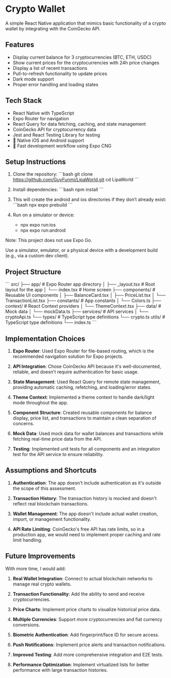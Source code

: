 # Crypto Wallet

A simple React Native application that mimics basic functionality of a crypto wallet by integrating with the CoinGecko API.

## Features

- Display current balance for 3 cryptocurrencies (BTC, ETH, USDC)
- Show current prices for the cryptocurrencies with 24h price changes
- Display a list of recent transactions
- Pull-to-refresh functionality to update prices
- Dark mode support
- Proper error handling and loading states

## Tech Stack

- React Native with TypeScript
- Expo Router for navigation
- React Query for data fetching, caching, and state management
- CoinGecko API for cryptocurrency data
- Jest and React Testing Library for testing
- 📱 Native iOS and Android support  
- 🚀 Fast development workflow using Expo CNG

## Setup Instructions

1. Clone the repository:
\`\`\`bash
git clone https://github.com/GuyFunmi/LipaWorld.git
cd LipaWorld
\`\`\`

2. Install dependencies:
\`\`\`bash
npm install
\`\`\`

3. This will create the android and ios directories if they don’t already exist:
\`\`\`bash
npx expo prebuild
\`\`\`

4. Run on a simulator or device:
   - npx expo run:ios
   - npx expo run:android

Note: This project does not use Expo Go.

Use a simulator, emulator, or a physical device with a development build (e.g., via a custom dev client).

## Project Structure

\`\`\`
src/
├── app/                # Expo Router app directory
│   ├── _layout.tsx     # Root layout for the app
│   └── index.tsx       # Home screen
├── components/         # Reusable UI components
│   ├── BalanceCard.tsx
│   ├── PriceList.tsx
│   └── TransactionList.tsx
├── constants/          # App constants
│   └── Colors.ts
├── context/            # React Context providers
│   └── ThemeContext.tsx
├── data/               # Mock data
│   └── mockData.ts
├── services/           # API services
│   └── cryptoApi.ts
└── types/              # TypeScript type definitions
    └── crypto.ts
    utils/              # TypeScript type definitions
    └── index.ts
\`\`\`

## Implementation Choices

1. **Expo Router**: Used Expo Router for file-based routing, which is the recommended navigation solution for Expo projects.

2. **API Integration**: Chose CoinGecko API because it's well-documented, reliable, and doesn't require authentication for basic usage.

3. **State Management**: Used React Query for remote state management, providing automatic caching, refetching, and loading/error states.

4. **Theme Context**: Implemented a theme context to handle dark/light mode throughout the app.

5. **Component Structure**: Created reusable components for balance display, price list, and transactions to maintain a clean separation of concerns.

6. **Mock Data**: Used mock data for wallet balances and transactions while fetching real-time price data from the API.

7. **Testing**: Implemented unit tests for all components and an integration test for the API service to ensure reliability.

## Assumptions and Shortcuts

1. **Authentication**: The app doesn't include authentication as it's outside the scope of this assessment.

2. **Transaction History**: The transaction history is mocked and doesn't reflect real blockchain transactions.

3. **Wallet Management**: The app doesn't include actual wallet creation, import, or management functionality.

4. **API Rate Limiting**: CoinGecko's free API has rate limits, so in a production app, we would need to implement proper caching and rate limit handling.

## Future Improvements

With more time, I would add:

1. **Real Wallet Integration**: Connect to actual blockchain networks to manage real crypto wallets.

2. **Transaction Functionality**: Add the ability to send and receive cryptocurrencies.

3. **Price Charts**: Implement price charts to visualize historical price data.

4. **Multiple Currencies**: Support more cryptocurrencies and fiat currency conversions.

5. **Biometric Authentication**: Add fingerprint/face ID for secure access.

6. **Push Notifications**: Implement price alerts and transaction notifications.

7. **Improved Testing**: Add more comprehensive integration and E2E tests.

8. **Performance Optimization**: Implement virtualized lists for better performance with large transaction histories.